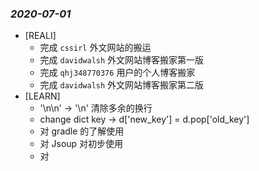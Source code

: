 ### *2020-07-01*
- [REALI]
  - 完成 `cssirl` 外文网站的搬运
  - 完成 `davidwalsh` 外文网站博客搬家第一版
  - 完成 `qhj348770376` 用户的个人博客搬家
  - 完成 `davidwalsh` 外文网站博客搬家第二版
- [LEARN]
  - '\n\n' -> '\n' 清除多余的换行
  - change dict key -> d['new_key'] = d.pop['old_key']
  - 对 gradle 的了解使用
  - 对 Jsoup 对初步使用
  - 对 <script> 标签的处理, 解包 -> 加纯文本 -> 插入新的父级代码块
  - 对通用模块图片居中, 高亮小标题的处理